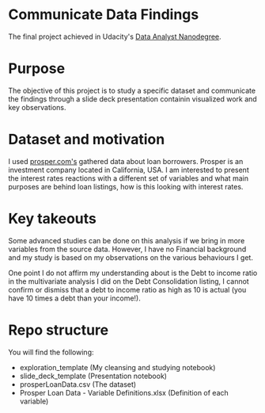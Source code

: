 # Communicate Data Findings
The final project achieved in Udacity's [Data Analyst Nanodegree](https://www.udacity.com/course/data-analyst-nanodegree--nd002).
# Purpose
The objective of this project is to study a specific dataset and communicate the findings through a slide deck presentation containin visualized work and key observations.
# Dataset and motivation
I used [prosper.com's](http://www.prosper.com/) gathered data about loan borrowers. Prosper is an investment company located in California, USA. I am interested to present the interest rates reactions with a different set of variables and what main purposes are behind loan listings, how is this looking with interest rates.
# Key takeouts
Some advanced studies can be done on this analysis if we bring in more variables from the source data. However, I have no Financial background and my study is based on my observations on the various behaviours I get.

One point I do not affirm my understanding about is the Debt to income ratio in the multivariate analysis I did on the Debt Consolidation listing, I cannot confirm or dismiss that a debt to income ratio as high as 10 is actual (you have 10 times a debt than your income!).
# Repo structure
You will find the following:
* exploration_template (My cleansing and studying notebook)
* slide_deck_template (Presentation notebook)
* prosperLoanData.csv (The dataset)
* Prosper Loan Data - Variable Definitions.xlsx (Definition of each variable)
